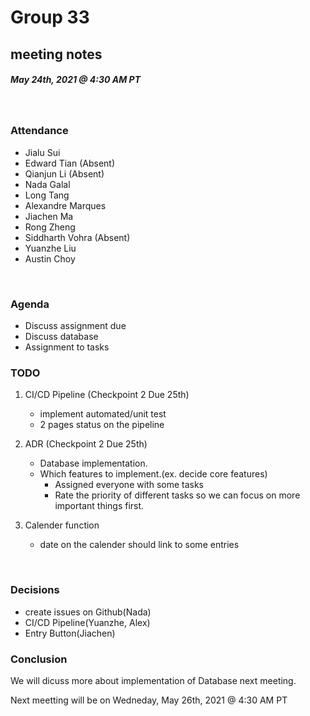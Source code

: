 # Group 33
## meeting notes
##### May 24th, 2021 @ 4:30 AM PT 
​
### Attendance
* Jialu Sui
* Edward Tian (Absent)
* Qianjun Li (Absent)
* Nada Galal 
* Long Tang
* Alexandre Marques
* Jiachen Ma
* Rong Zheng
* Siddharth Vohra (Absent)
* Yuanzhe Liu
* Austin Choy 

​
### Agenda
* Discuss assignment due 
* Discuss database
* Assignment to tasks





### TODO 
1. CI/CD Pipeline (Checkpoint 2 Due 25th)
   * implement automated/unit test 
   * 2 pages status on the pipeline

2. ADR (Checkpoint 2 Due 25th)
   * Database implementation.
   * Which features to implement.(ex. decide core features)
     * Assigned everyone with some tasks
     * Rate the priority of different tasks so we can focus on more important things first.
  


3. Calender function
   * date on the calender should link to some entries
   

​
### Decisions
* create issues on Github(Nada)
* CI/CD Pipeline(Yuanzhe, Alex)
* Entry Button(Jiachen)

### Conclusion
We will dicuss more about implementation of Database next meeting.

Next meetting will be on Wedneday, May 26th, 2021 @ 4:30 AM PT
